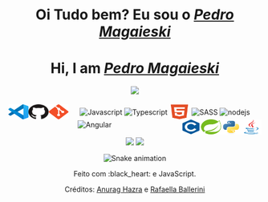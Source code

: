<div>
  <h1 align="center">Oi Tudo bem? Eu sou o <a href="https://github.com/PedroMagaieski"><i>Pedro Magaieski</i></a></h1>
   <h1 align="center">Hi, I am <a href="https://github.com/PedroMagaieski"><i>Pedro Magaieski</i></a></h1>
</div>

<div align="center">
<!--   <a href="https://github.com/PedroMagaieski">
     <img height="150em" src="https://github-readme-stats.vercel.app/api?username=PedroMagaieski&count_private=true&include_all_commits=true&show_icons=true&theme=synthwave&hide_border=false&show_owner=true"/> -->
    <img height="150em" src="https://github-readme-stats.vercel.app/api/top-langs/?username=PedroMagaieski&theme=synthwave&hide_border=false&&layout=compact"/>
  </a>
</div>

<div align="center" valign="top"><br>
  <img align="left" alt="Vscode" height="30" width="40" src="https://raw.githubusercontent.com/devicons/devicon/master/icons/vscode/vscode-original.svg">
  <img align="left" alt="github" height="30" width="40" src="/assets/GitHub.png ">
  <img align="left" alt="git" height="30" width="40" src="https://raw.githubusercontent.com/devicons/devicon/master/icons/git/git-original.svg">
  
 
  <img align="center" alt="Javascript" height="30" width="40" src="https://cdn.jsdelivr.net/gh/devicons/devicon/icons/javascript/javascript-original.svg">
  <img align="center" alt="Typescript" height="30" width="40" src="https://cdn.jsdelivr.net/gh/devicons/devicon/icons/typescript/typescript-original.svg">
  <img align="center" alt="HTML" height="30" width="40" src="https://raw.githubusercontent.com/devicons/devicon/master/icons/html5/html5-plain.svg">
  <img align="center" alt="SASS" height="30" width="40" src="https://cdn.jsdelivr.net/gh/devicons/devicon/icons/sass/sass-original.svg">
  <img align="center" alt="nodejs" height="50" width="60" src="https://cdn.jsdelivr.net/gh/devicons/devicon/icons/nodejs/nodejs-original-wordmark.svg">
  <img align="center" alt="Angular" height="30" width="40" src="https://cdn.jsdelivr.net/gh/devicons/devicon/icons/angularjs/angularjs-plain.svg">
  
  
  
  
  <img align="right" alt="Java" height="30" width="40" src="https://raw.githubusercontent.com/devicons/devicon/master/icons/java/java-original.svg">
  <img align="right" alt="Python" height="30" width="40" src="https://raw.githubusercontent.com/devicons/devicon/master/icons/python/python-original.svg">
  <img align="right" alt="Spring" height="30" width="40" src="https://raw.githubusercontent.com/devicons/devicon/master/icons/spring/spring-original.svg ">
  <img align="right" alt="C" height="30" width="40" src="https://raw.githubusercontent.com/devicons/devicon/master/icons/c/c-plain.svg">
  
  
   
  
</div><br>

<div align="center">
  <a href="https://linkedin.com/in/pedro-magaieski" target="_blank"><img src="https://img.shields.io/badge/-LinkedIn-%230077B5?style=for-the-badge&logo=linkedin&logoColor=white" target="_blank"></a> 
  <a href="mailto:pedroalvesestevammagaieski@gmail.com"><img src="https://img.shields.io/badge/Gmail-D14836?style=for-the-badge&logo=gmail&logoColor=white" target="_blank"></a>
</div>

<div align="center">
  
  ![Snake animation](https://github.com/danielbped/danielbped/blob/output/github-contribution-grid-snake.svg)
  
</div>

<div align="center">
  <p>Feito com :black_heart: e JavaScript.</p>
  <p>Créditos: <a href="https://github.com/anuraghazra/github-readme-stats">Anurag Hazra</a> e <a href="https://github.com/rafaballerini">Rafaella Ballerini</a></p>
</div>


